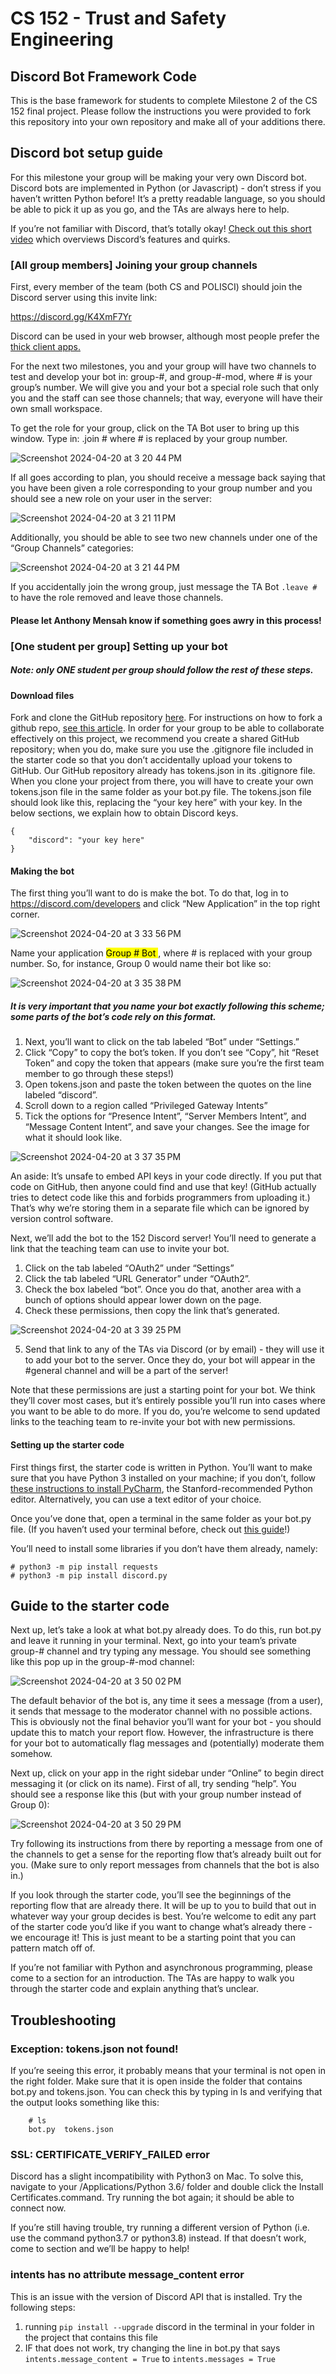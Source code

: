 # CS 152 - Trust and Safety Engineering
## Discord Bot Framework Code

This is the base framework for students to complete Milestone 2 of the CS 152 final project. Please follow the instructions you were provided to fork this repository into your own repository and make all of your additions there. 

## Discord bot setup guide

For this milestone your group will be making your very own Discord bot. Discord bots are implemented in Python (or Javascript) - don’t stress if you haven’t written Python before! It’s a pretty readable language, so you should be able to pick it up as you go, and the TAs are always here to help.

If you’re not familiar with Discord, that’s totally okay! [Check out this short video](https://www.youtube.com/watch?v=rnYGrq95ezA) which overviews Discord’s features and quirks.

### [All group members] Joining your group channels

First, every member of the team (both CS and POLISCI) should join the Discord server using this invite link: 

https://discord.gg/K4XmF7Yr

Discord can be used in your web browser, although most people prefer the [thick client apps.](https://discord.com/download)

For the next two milestones, you and your group will have two channels to test and develop your bot in: group-#, and group-#-mod, where # is your group’s number. We will give you and your bot a special role such that only you and the staff can see those channels; that way, everyone will have their own small workspace. 

To get the role for your group, click on the TA Bot user to bring up this window. 
Type in: .join # where # is replaced by your group number. 


![Screenshot 2024-04-20 at 3 20 44 PM](https://github.com/stanfordio/cs152bots/assets/35933488/50ea58fd-158c-4552-9bd9-e2d7772beea2)


If all goes according to plan, you should receive a message back saying that you have been given a role corresponding to your group number and you should see a new role on your user in the server:


![Screenshot 2024-04-20 at 3 21 11 PM](https://github.com/stanfordio/cs152bots/assets/35933488/93af3f0b-4589-40ff-a4e0-bac25f66d0b7)


Additionally, you should be able to see two new channels under one of the “Group Channels” categories:


![Screenshot 2024-04-20 at 3 21 44 PM](https://github.com/stanfordio/cs152bots/assets/35933488/8c534b72-06d6-43d6-b853-3e52e67f9a58)

If you accidentally join the wrong group, just message the TA Bot ```.leave #``` to have the role removed and leave those channels. 

#### Please let Anthony Mensah know if something goes awry in this process! 

### [One student per group] Setting up your bot

##### Note: only ONE student per group should follow the rest of these steps.

#### Download files

Fork and clone the GitHub repository [here](https://github.com/stanfordio/cs152bots). For instructions on how to fork a github repo, [see this article](https://docs.github.com/en/get-started/quickstart/fork-a-repo). In order for your group to be able to collaborate effectively on this project, we recommend you create a shared GitHub repository; when you do, make sure you use the .gitignore file included in the starter code so that you don’t accidentally upload your tokens to GitHub. Our GitHub repository already has tokens.json in its .gitignore file. When you clone your project from there, you will have to create your own tokens.json file in the same folder as your bot.py file. The tokens.json file should look like this, replacing the “your key here” with your key. In the below sections, we explain how to obtain Discord keys.
```
{
	"discord": "your key here"
}
```

#### Making the bot

The first thing you’ll want to do is make the bot. To do that, log in to https://discord.com/developers and click “New Application” in the top right corner. 

![Screenshot 2024-04-20 at 3 33 56 PM](https://github.com/stanfordio/cs152bots/assets/35933488/6e4e166e-b1c3-44f0-86d1-1c1019b8ad7a)


Name your application <mark> Group # Bot </mark>, where # is replaced with your group number. So, for instance, Group 0 would name their bot like so: 


![Screenshot 2024-04-20 at 3 35 38 PM](https://github.com/stanfordio/cs152bots/assets/35933488/59ab135e-a3e0-4e58-a7dc-046cf722fdf4)

##### It is very important that you name your bot exactly following this scheme; some parts of the bot’s code rely on this format.


1. Next, you’ll want to click on the tab labeled “Bot” under “Settings.”
2. Click “Copy” to copy the bot’s token. If you don’t see “Copy”, hit “Reset Token” and copy the token that appears (make sure you’re the first team member to go through these steps!)
3. Open tokens.json and paste the token between the quotes on the line labeled “discord”.
4. Scroll down to a region called “Privileged Gateway Intents”
5. Tick the options for “Presence Intent”, “Server Members Intent”, and “Message Content Intent”, and save your changes. See the image for what it should look like.


![Screenshot 2024-04-20 at 3 37 35 PM](https://github.com/stanfordio/cs152bots/assets/35933488/1d327d46-c325-4404-830e-0ae0be288e8d)


An aside: It’s unsafe to embed API keys in your code directly. If you put that code on GitHub, then anyone could find and use that key! (GitHub actually tries to detect code like this and forbids programmers from uploading it.) That’s why we’re storing them in a separate file which can be ignored by version control software.

Next, we’ll add the bot to the 152 Discord server! You’ll need to generate a link that the teaching team can use to invite your bot.



1. Click on the tab labeled “OAuth2” under “Settings”
2. Click the tab labeled “URL Generator” under “OAuth2”.
3. Check the box labeled “bot”. Once you do that, another area with a bunch of options should appear lower down on the page.
4. Check these permissions, then copy the link that’s generated.


![Screenshot 2024-04-20 at 3 39 25 PM](https://github.com/stanfordio/cs152bots/assets/35933488/af2db3fe-16a9-4715-a591-9fb26e62d7b5)

5. Send that link to any of the TAs via Discord (or by email) - they will use it to add your bot to the server. Once they do, your bot will appear in the #general channel and will be a part of the server!


Note that these permissions are just a starting point for your bot. We think they’ll cover most cases, but it’s entirely possible you’ll run into cases where you want to be able to do more. If you do, you’re welcome to send updated links to the teaching team to re-invite your bot with new permissions. 


#### Setting up the starter code


First things first, the starter code is written in Python. You’ll want to make sure that you have Python 3 installed on your machine; if you don’t, follow [these instructions to install PyCharm](https://web.stanford.edu/class/cs106a/handouts/installingpycharm.html), the Stanford-recommended Python editor. Alternatively, you can use a text editor of your choice.


Once you’ve done that, open a terminal in the same folder as your bot.py file. (If you haven’t used your terminal before, check out [this guide](https://www.macworld.com/article/2042378/master-the-command-line-navigating-files-and-folders.html)!)



You’ll need to install some libraries if you don’t have them already, namely:


	# python3 -m pip install requests
	# python3 -m pip install discord.py


## Guide to the starter code

Next up, let’s take a look at what bot.py already does. To do this, run bot.py and leave it running in your terminal. Next, go into your team’s private group-# channel and try typing any message. You should see something like this pop up in the group-#-mod channel:


![Screenshot 2024-04-20 at 3 50 02 PM](https://github.com/stanfordio/cs152bots/assets/35933488/b5654bc6-8db1-4ea2-9f4c-5f4dca344058)


The default behavior of the bot is, any time it sees a message (from a user), it sends that message to the moderator channel with no possible actions. This is obviously not the final behavior you’ll want for your bot - you should update this to match your report flow. However, the infrastructure is there for your bot to automatically flag messages and (potentially) moderate them somehow.

Next up, click on your app in the right sidebar under “Online” to begin direct messaging it (or click on its name). First of all, try sending “help”. You should see a response like this (but with your group number instead of Group 0):


![Screenshot 2024-04-20 at 3 50 29 PM](https://github.com/stanfordio/cs152bots/assets/35933488/6ff900e9-03c0-44b0-be0b-5b4515abcbcb)



Try following its instructions from there by reporting a message from one of the channels to get a sense for the reporting flow that’s already built out for you. (Make sure to only report messages from channels that the bot is also in.)

If you look through the starter code, you’ll see the beginnings of the reporting flow that are already there. It will be up to you to build that out in whatever way your group decides is best. You’re welcome to edit any part of the starter code you’d like if you want to change what’s already there - we encourage it! This is just meant to be a starting point that you can pattern match off of.

If you’re not familiar with Python and asynchronous programming, please come to a section for an introduction. The TAs are happy to walk you through the starter code and explain anything that’s unclear.


## Troubleshooting


### Exception: tokens.json not found!

If you’re seeing this error, it probably means that your terminal is not open in the right folder. Make sure that it is open inside the folder that contains bot.py and tokens.json. You can check this by typing in ls and verifying that the output looks something like this:

```
	# ls
	bot.py 	tokens.json
```

 ### SSL: CERTIFICATE_VERIFY_FAILED error


Discord has a slight incompatibility with Python3 on Mac. To solve this, navigate to your /Applications/Python 3.6/ folder and double click the Install Certificates.command. Try running the bot again; it should be able to connect now. 

If you’re still having trouble, try running a different version of Python (i.e. use the command python3.7 or python3.8) instead. If that doesn’t work, come to section and we’ll be happy to help!


### intents has no attribute message_content error



This is an issue with the version of Discord API that is installed. Try the following steps: 
1. running ```pip install --upgrade``` discord in the terminal in your folder in the project that contains this file
2. IF that does not work, try changing the line in bot.py that says ```intents.message_content = True``` to  ```intents.messages = True```
